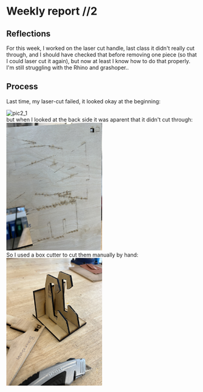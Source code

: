 # Weekly report //2

## Reflections

For this week, I worked on the laser cut handle, last class it didn't really cut through, and I should have checked that before removing one piece (so that I could laser cut it again), but now at least I know how to do that properly. I'm still struggling with the Rhino and grashoper.. 

## Process
Last time, my laser-cut failed, it looked okay at the beginning:

<img src="2_1.JPG" alt="pic2_1" width="50%">

<br>
but when I looked at the back side it was aparent that it didn't cut through:
<br>
<img src="2_2.JPG" alt="pic2_1" width="50%">

<br>
So I used a box cutter to cut them manually by hand:
<br>

<img src="2_3.JPG" alt="pic2_1" width="50%">

